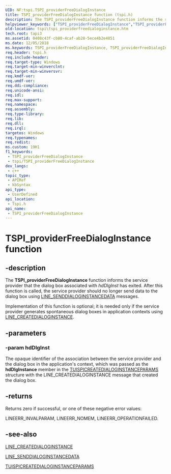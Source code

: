 ```yaml
---
UID: NF:tspi.TSPI_providerFreeDialogInstance
title: TSPI_providerFreeDialogInstance function (tspi.h)
description: The TSPI_providerFreeDialogInstance function informs the service provider that the dialog box associated with hdDlgInst has exited.
helpviewer_keywords: ["TSPI_providerFreeDialogInstance","TSPI_providerFreeDialogInstance function [TAPI 2.2]","_tspi_tspi_providerfreedialoginstance","tspi.tspi_providerfreedialoginstance","tspi/TSPI_providerFreeDialogInstance"]
old-location: tspi\tspi_providerfreedialoginstance.htm
tech.root: tapi3
ms.assetid: 0408c43f-cb80-4caf-ab28-5ece4b2e4851
ms.date: 12/05/2018
ms.keywords: TSPI_providerFreeDialogInstance, TSPI_providerFreeDialogInstance function [TAPI 2.2], _tspi_tspi_providerfreedialoginstance, tspi.tspi_providerfreedialoginstance, tspi/TSPI_providerFreeDialogInstance
req.header: tspi.h
req.include-header: 
req.target-type: Windows
req.target-min-winverclnt: 
req.target-min-winversvr: 
req.kmdf-ver: 
req.umdf-ver: 
req.ddi-compliance: 
req.unicode-ansi: 
req.idl: 
req.max-support: 
req.namespace: 
req.assembly: 
req.type-library: 
req.lib: 
req.dll: 
req.irql: 
targetos: Windows
req.typenames: 
req.redist: 
ms.custom: 19H1
f1_keywords:
 - TSPI_providerFreeDialogInstance
 - tspi/TSPI_providerFreeDialogInstance
dev_langs:
 - c++
topic_type:
 - APIRef
 - kbSyntax
api_type:
 - UserDefined
api_location:
 - Tspi.h
api_name:
 - TSPI_providerFreeDialogInstance
---
```


# TSPI_providerFreeDialogInstance function


## -description

The 
<b>TSPI_providerFreeDialogInstance</b> function informs the service provider that the dialog box associated with <i>hdDlgInst</i> has exited. After this function is called, the service provider should no longer send data to the dialog box using 
<a href="https://docs.microsoft.com/windows/desktop/Tapi/line-senddialoginstancedata">LINE_SENDDIALOGINSTANCEDATA</a> messages.

Implementation of this function is optional; it is needed only if the service provider generates spontaneous dialog boxes in application contexts using 
<a href="https://docs.microsoft.com/windows/desktop/Tapi/line-createdialoginstance">LINE_CREATEDIALOGINSTANCE</a>.

## -parameters

### -param hdDlgInst

The opaque identifier of the association between the service provider and the dialog box in the application's context, which was passed as the <b>hdDlgInstance</b> member in the 
<a href="https://docs.microsoft.com/windows/desktop/api/tspi/ns-tspi-tuispicreatedialoginstanceparams">TUISPICREATEDIALOGINSTANCEPARAMS</a> structure with the LINE_CREATEDIALOGINSTANCE message that created the dialog box.

## -returns

Returns zero if successful, or one of these negative error values:

LINEERR_INVALPARAM, LINEERR_NOMEM, LINEERR_OPERATIONFAILED.

## -see-also

<a href="https://docs.microsoft.com/windows/desktop/Tapi/line-createdialoginstance">LINE_CREATEDIALOGINSTANCE</a>



<a href="https://docs.microsoft.com/windows/desktop/Tapi/line-senddialoginstancedata">LINE_SENDDIALOGINSTANCEDATA</a>



<a href="https://docs.microsoft.com/windows/desktop/api/tspi/ns-tspi-tuispicreatedialoginstanceparams">TUISPICREATEDIALOGINSTANCEPARAMS</a>

